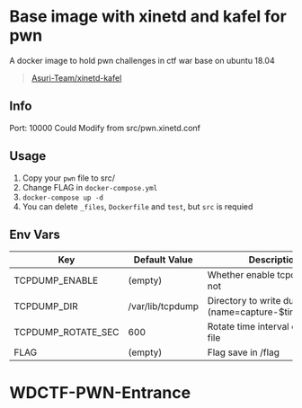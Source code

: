 # Base image with xinetd and kafel for pwn

A docker image to hold pwn challenges in ctf war base on ubuntu 18.04

> [Asuri-Team/xinetd-kafel](https://github.com/Asuri-Team/xinetd-kafel)

## Info
Port: 10000
Could Modify from src/pwn.xinetd.conf

## Usage

1. Copy your `pwn` file to src/
2. Change FLAG in `docker-compose.yml`
3. `docker-compose up -d`
4. You can delete `_files`, `Dockerfile` and `test`, but `src` is requied

## Env Vars

| Key                | Default Value    | Description                                                 |
| ------------------ | ---------------- | ----------------------------------------------------------- |
| TCPDUMP_ENABLE     | (empty)          | Whether enable tcpdump or not                               |
| TCPDUMP_DIR        | /var/lib/tcpdump | Directory to write dump files (name=capture-\$timestr.pcap) |
| TCPDUMP_ROTATE_SEC | 600              | Rotate time interval of capture file                        |
| FLAG               | (empty)          | Flag save in /flag                                          |
# WDCTF-PWN-Entrance
